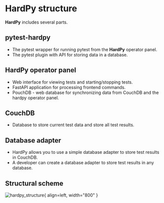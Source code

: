 # HardPy structure

**HardPy** includes several parts.

## pytest-hardpy

* The pytest wrapper for running pytest from the **HardPy** operator panel.
* The pytest plugin with API for storing data in a database.

## HardPy operator panel

* Web interface for viewing tests and starting/stopping tests.
* FastAPI application for processing frontend commands.
* PouchDB - web database for synchronizing data from CouchDB and the hardpy operator panel.

## CouchDB

* Database to store current test data and store all test results.

## Database adapter

* HardPy allows you to use a simple database adapter to store test results in CouchDB.
* A developer can create a database adapter to store test results in any database.

## Structural scheme

![hardpy_structure](../img/hardpy_struct.drawio.png){ align=left, width="800" }
